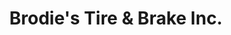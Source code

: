 ---
title: "Brodie's Tire & Brake Inc."
url: /petaluma/brodies-tire-und-brake-inc/
shop: Autowerkstatt
---
